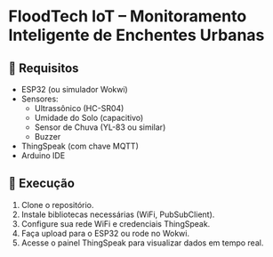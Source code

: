 # FloodTech IoT – Monitoramento Inteligente de Enchentes Urbanas

## 🔧 Requisitos
- ESP32 (ou simulador Wokwi)
- Sensores:
  - Ultrassônico (HC-SR04)
  - Umidade do Solo (capacitivo)
  - Sensor de Chuva (YL-83 ou similar)
  - Buzzer
- ThingSpeak (com chave MQTT)
- Arduino IDE

## 🚀 Execução
1. Clone o repositório.
2. Instale bibliotecas necessárias (WiFi, PubSubClient).
3. Configure sua rede WiFi e credenciais ThingSpeak.
4. Faça upload para o ESP32 ou rode no Wokwi.
5. Acesse o painel ThingSpeak para visualizar dados em tempo real.
